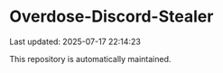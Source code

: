 # Overdose-Discord-Stealer

Last updated: 2025-07-17 22:14:23

This repository is automatically maintained.
